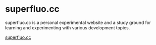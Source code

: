 # superfluo.cc
superfluo.cc is a personal experimental website and a study ground for learning and experimenting with various development topics.

[superfluo.cc](superfluo.cc)
